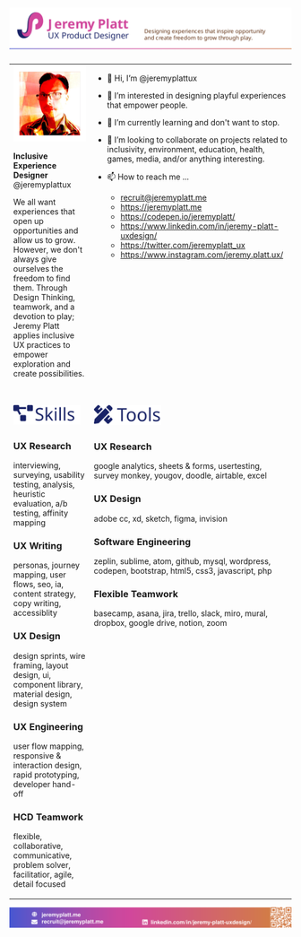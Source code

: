 # <img src="https://raw.githubusercontent.com/jeremyplattux/jeremyplattux/main/jp-githubheader2021.svg" alt="Jeremy Platt, UX Product Designer: Designing experiences that inspire opportunity and create freedom to grow through play." />

<table border="0px" valign="top">
 <tr border="0px" valign="top">
  <td border="0px" valign="top">

<img src="https://raw.githubusercontent.com/jeremyplattux/jeremyplattux/main/jeremyplatt-crosshatched.jpg " alt="Jeremy Platt" />
   
**Inclusive Experience Designer**
@jeremyplattux

We all want experiences that open up opportunities and allow us to grow. However, we don't always give ourselves the freedom to find them.  Through Design Thinking, teamwork, and a devotion to play; Jeremy Platt applies inclusive UX practices to empower exploration and create possibilities.
   
   
   </td>
    <td border="0px" valign="top">

- 👋 Hi, I’m @jeremyplattux
- 👀 I’m interested in designing playful experiences that empower people.
- 🌱 I’m currently learning and don't want to stop.
- 💞️ I’m looking to collaborate on projects related to inclusivity, environment, education, health, games, media, and/or anything interesting.
- 📫 How to reach me ... 
  - recruit@jeremyplatt.me
  - https://jeremyplatt.me
  - https://codepen.io/jeremyplatt/
  - https://www.linkedin.com/in/jeremy-platt-uxdesign/
  - https://twitter.com/jeremyplatt_ux
  - https://www.instagram.com/jeremy.platt.ux/ 
   

   </td>  
 </tr>

 <tr border="0px" valign="top">
  <td border="0px" valign="top">
    
## <img src="https://raw.githubusercontent.com/jeremyplattux/jeremyplattux/main/skills.svg" width="120px" alt="Skills" />
  
  ### UX Research
  
  interviewing, surveying, usability testing, analysis,
heuristic evaluation, a/b testing, affinity mapping
  
  ### UX Writing

  personas, journey mapping, user flows, seo, ia,
content strategy, copy writing, accessiblity

  ### UX Design

  design sprints, wire framing, layout design, ui,
component library, material design, design system

  ### UX Engineering

  user flow mapping, responsive & interaction
design, rapid prototyping, developer hand-off

  ### HCD Teamwork
     
flexible, collaborative, communicative, problem
solver, facilitatior, agile, detail focused 
   
   </td>
    <td border="0px" valign="top">
     
## <img src="https://raw.githubusercontent.com/jeremyplattux/jeremyplattux/main/tools.svg" width="120px" alt="Tools" />
     
### UX Research
     
google analytics, sheets & forms, usertesting,
survey monkey, yougov, doodle, airtable, excel
     
### UX Design
     
adobe cc, xd, sketch, figma, invision
     
### Software Engineering
     
zeplin, sublime, atom, github, mysql, wordpress,
codepen, bootstrap, html5, css3, javascript, php
     
### Flexible Teamwork
     
basecamp, asana, jira, trello, slack, miro,
mural, dropbox, google drive, notion, zoom
   

   </td>  
 </tr>
</table>


  
[<img src="https://raw.githubusercontent.com/jeremyplattux/jeremyplattux/main/jp-githubfooter.svg" alt="https://jeremyplatt.me" />](https://jeremyplatt.me)




